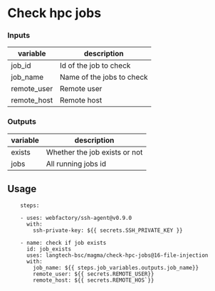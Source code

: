 # Check hpc jobs

### Inputs

| variable | description|
|----|------------|
| job_id | Id of the job to check |
| job_name | Name of the jobs to check |
| remote_user | Remote user |
| remote_host | Remote host |


### Outputs
| variable | description|
|----|------------|
| exists | Whether the job exists or not |
| jobs | All running jobs id |



## Usage

```
    steps:

    - uses: webfactory/ssh-agent@v0.9.0
      with:
        ssh-private-key: ${{ secrets.SSH_PRIVATE_KEY }}

    - name: check if job exists
      id: job_exists
      uses: langtech-bsc/magma/check-hpc-jobs@16-file-injection
      with:
        job_name: ${{ steps.job_variables.outputs.job_name}}
        remote_user: ${{ secrets.REMOTE_USER}}
        remote_host: ${{ secrets.REMOTE_HOS`}}
```